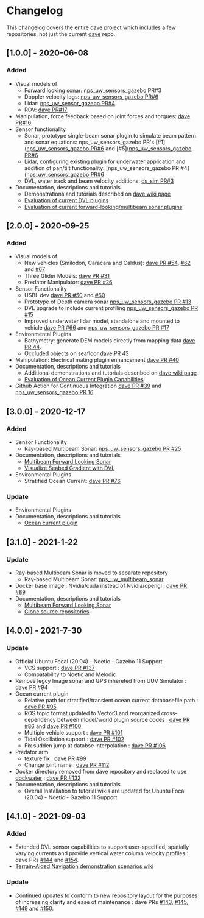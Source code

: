 # Changelog

This changelog covers the entire dave project which includes a few repositories, not just the current [dave](https://github.com/Field-Robotics-Lab/dave) repo.


## [1.0.0] - 2020-06-08

### Added

- Visual models of
  - Forward looking sonar: [nps_uw_sensors_gazebo PR#3](https://github.com/Field-Robotics-Lab/nps_uw_sensors_gazebo/pull/3)
  - Doppler velocity logs: [nps_uw_sensors_gazebo PR#6](https://github.com/Field-Robotics-Lab/nps_uw_sensors_gazebo/pull/6)
  - Lidar: [nps_uw_sensor_gazebo PR#4](https://github.com/Field-Robotics-Lab/nps_uw_sensors_gazebo/pull/4)
  - ROV: [dave PR#17](https://github.com/Field-Robotics-Lab/dave/pull/17)
- Manipulation, force feedback based on joint forces and torques:  [dave PR#16](https://github.com/Field-Robotics-Lab/dave/pull/16)
- Sensor functionality
  - Sonar, prototype single-beam sonar plugin to simulate beam pattern and sonar equations: nps_uw_sensors_gazebo PR's [#1]([nps_uw_sensors_gazebo PR#6](https://github.com/Field-Robotics-Lab/nps_uw_sensors_gazebo/pull/1) and [#5]([nps_uw_sensors_gazebo PR#6](https://github.com/Field-Robotics-Lab/nps_uw_sensors_gazebo/pull/5)
  - Lidar, configuring existing plugin for underwater application and addition of pan/tilt functionality: [nps_uw_sensors_gazebo PR #4]([nps_uw_sensors_gazebo PR#6](https://github.com/Field-Robotics-Lab/nps_uw_sensors_gazebo/pull/4)
  - DVL, water track and beam velocity additions: [ds_sim PR#3](https://bitbucket.org/whoidsl/ds_sim/pull-requests/3)
- Documentation, descriptions and tutorials
  - Demonstrations and tutorials described on [dave wiki page](https://github.com/Field-Robotics-Lab/dave/wiki)
  - [Evaluation of current DVL plugins ](https://github.com/Field-Robotics-Lab/dave/wiki/dvl_description)
  - [Evaluation of current forward-looking/multibeam sonar plugins](https://github.com/Field-Robotics-Lab/dave/wiki/dvl_description)

## [2.0.0] - 2020-09-25

### Added

- Visual models of
  - New vehicles (Smilodon, Caracara and Caldus): [dave PR #54](https://github.com/Field-Robotics-Lab/dave/pull/54), [#62](https://github.com/Field-Robotics-Lab/dave/pull/62) and [#67](https://github.com/Field-Robotics-Lab/dave/pull/67)
  - Three Glider Models: [dave PR #31](https://github.com/Field-Robotics-Lab/dave/pull/31)
  - Predator Manipulator: [dave PR #26](https://github.com/Field-Robotics-Lab/dave/pull/26)
- Sensor Functionality
  - USBL dev [dave PR #50](https://github.com/Field-Robotics-Lab/dave/pull/50) and [#60](https://github.com/Field-Robotics-Lab/dave/pull/60)
  - Prototype of Depth camera sonar [nps_uw_sensors_gazebo PR #13](https://github.com/Field-Robotics-Lab/nps_uw_sensors_gazebo/pull/13)
  - DVL upgrade to include current profiling [nps_uw_sensors_gazebo PR #15](https://github.com/Field-Robotics-Lab/nps_uw_sensors_gazebo/pull/15)
  - Improved underwater lidar model, standalone and mounted to vehicle [dave PR #66](https://github.com/Field-Robotics-Lab/dave/pull/66) and [nps_uw_sensors_gazebo PR #17](https://github.com/Field-Robotics-Lab/nps_uw_sensors_gazebo/pull/17)
- Environmental Plugins
  - Bathymetry: generate DEM models directly from mapping data [dave PR 44](https://github.com/Field-Robotics-Lab/dave/pull/44).
  - Occluded objects on seafloor [dave PR 43](https://github.com/Field-Robotics-Lab/dave/pull/43)
- Manipulation: Electrical mating plugin enhancement [dave PR #40](https://github.com/Field-Robotics-Lab/dave/pull/40)
- Documentation, descriptions and tutorials
  - Additional demonstrations and tutorials described on [dave wiki page](https://github.com/Field-Robotics-Lab/dave/wiki)
  - [Evaluation of Ocean Current Plugin Capabilities](https://github.com/Field-Robotics-Lab/dave/wiki/Ocean-Current)
- Github Action for Continuous Integration [dave PR #39](https://github.com/Field-Robotics-Lab/dave/pull/39) and [nps_uw_sensors_gazebo PR 16](https://github.com/Field-Robotics-Lab/nps_uw_sensors_gazebo/pull/16)

## [3.0.0] - 2020-12-17

### Added
- Sensor Functionality
  - Ray-based Multibeam Sonar: [nps_uw_sensors_gazebo PR #25](https://github.com/Field-Robotics-Lab/nps_uw_sensors_gazebo/pull/25)
- Documentation, descriptions and tutorials
  - [Multibeam Forward Looking Sonar](https://github.com/Field-Robotics-Lab/dave/wiki/Multibeam-Forward-Looking-Sonar)
  - [Visualize Seabed Gradient with DVL](https://github.com/Field-Robotics-Lab/dave/wiki/DVL-Seabed-Gradient)
- Environmental Plugins
  - Stratified Ocean Current: [dave PR #76](https://github.com/Field-Robotics-Lab/dave/pull/76)

### Update
- Environmental Plugins
- Documentation, descriptions and tutorials
  - [Ocean current plugin](https://github.com/Field-Robotics-Lab/dave/wiki/Ocean-Current)

## [3.1.0] - 2021-1-22

### Update
- Ray-based Multibeam Sonar is moved to separate repository
  - Ray-based Multibeam Sonar: [nps_uw_multibeam_sonar](https://github.com/Field-Robotics-Lab/nps_uw_multibeam_sonar)
- Docker base image : Nvidia/cuda instead of Nvidia/opengl : [dave PR #89](https://github.com/Field-Robotics-Lab/dave/pull/89)
- Documentation, descriptions and tutorials
  - [Multibeam Forward Looking Sonar](https://github.com/Field-Robotics-Lab/dave/wiki/Multibeam-Forward-Looking-Sonar)
  - [Clone source repositories](https://github.com/Field-Robotics-Lab/dave/wiki/Clone-Dave-Repositories)

## [4.0.0] - 2021-7-30

### Update
- Official Ubuntu Focal (20.04) - Noetic - Gazebo 11 Support
  - VCS support : [dave PR #137](https://github.com/Field-Robotics-Lab/dave/pull/137)
  - Compatability to Noetic and Melodic
- Remove legcy Image sonar and GPS inhereted from UUV Simulator : [dave PR #94](https://github.com/Field-Robotics-Lab/dave/pull/94)
- Ocean current plugin
  - Relative path for stratified/transient ocean current databasefile path : [dave PR #95](https://github.com/Field-Robotics-Lab/dave/pull/95)
  - ROS topic format updated to Vector3 and reorganized cross-dependency between model/world plugin source codes : [dave PR #86](https://github.com/Field-Robotics-Lab/dave/issues/86) and [dave PR #100](https://github.com/Field-Robotics-Lab/dave/pull/100)
  - Multiple vehicle support : [dave PR #101](https://github.com/Field-Robotics-Lab/dave/pull/101)
  - Tidal Oscillation support : [dave PR #102](https://github.com/Field-Robotics-Lab/dave/pull/102)
  - Fix sudden jump at databse interpolation : [dave PR #106](https://github.com/Field-Robotics-Lab/dave/pull/106)
- Predator arm
  - texture fix : [dave PR #99](https://github.com/Field-Robotics-Lab/dave/pull/99)
  - Change joint name : [dave PR #112](https://github.com/Field-Robotics-Lab/dave/pull/112)
- Docker directory removed from dave repository and replaced to use [dockwater](https://github.com/Field-Robotics-Lab/dockwater) : [dave PR #132](https://github.com/Field-Robotics-Lab/dave/pull/132)
- Documentation, descriptions and tutorials
  - Overall Installation to tutorial wikis are updated for Ubuntu Focal (20.04) - Noetic - Gazebo 11 Support


## [4.1.0] - 2021-09-03

### Added

- Extended DVL sensor capabilities to support user-specified, spatially varying currents and provide vertical water column velocity profiles :  dave PRs [#144](https://github.com/Field-Robotics-Lab/dave/pull/144) and [#154](https://github.com/Field-Robotics-Lab/dave/pull/154).
- [Terrain-Aided Navigation demonstration scenarios wiki](https://github.com/Field-Robotics-Lab/dave/wiki/Terrain-Aided-Navigation-(TAN)-Senarios)

### Update

- Continued updates to conform to new repository layout for the purposes of increasing clarity and ease of maintenance : dave PRs [#143](https://github.com/Field-Robotics-Lab/dave/pull/143), [#145](https://github.com/Field-Robotics-Lab/dave/pull/145), [#149](https://github.com/Field-Robotics-Lab/dave/pull/149) and [#150](https://github.com/Field-Robotics-Lab/dave/pull/143).


